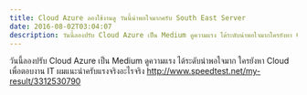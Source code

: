 ```yaml
---
title: Cloud Azure ลองใช้งานดู วันนี้น่าพอใจมากครับ South East Server
date: 2016-08-02T03:04:07
description: วันนี้ลองปรับ Cloud Azure เป็น Medium ดูความแรง ได้ระดับน่าพอใจมากใครยังหา Cloud เพื่อตอบงาน IT ผมแนะนำครับแรงจริงอะไรจริงhttp#//www.speedtest.net/my-result/3312530790
---
```


วันนี้ลองปรับ Cloud Azure เป็น Medium ดูความแรง ได้ระดับน่าพอใจมาก
ใครยังหา Cloud เพื่อตอบงาน IT ผมแนะนำครับแรงจริงอะไรจริง
<a href="http://www.speedtest.net/my-result/3312530790" target="_blank" rel="nofollow nofollow">http://www.speedtest.net/my-result/3312530790</a>
<a href="http://www.speedtest.net/my-result/3312530790"><img alt="" src="http://www.speedtest.net/result/3312530790.png" /></a>

